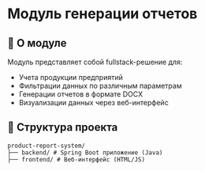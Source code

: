 # Модуль генерации отчетов 

## 🌟 О модуле

Модуль представляет собой fullstack-решение для:
- Учета продукции предприятий
- Фильтрации данных по различным параметрам
- Генерации отчетов в формате DOCX
- Визуализации данных через веб-интерфейс

## 📂 Структура проекта
```text
product-report-system/
├── backend/ # Spring Boot приложение (Java)
├── frontend/ # Веб-интерфейс (HTML/JS)
```
